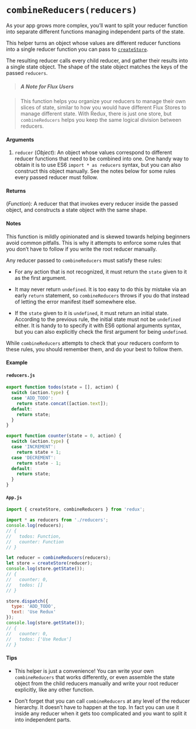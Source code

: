 # `combineReducers(reducers)`

As your app grows more complex, you’ll want to split your reducer function into separate different functions managing independent parts of the state.

This helper turns an object whose values are different reducer functions into a single
reducer function you can pass to [`createStore`](createStore.md).

The resulting reducer calls every child reducer, and gather their results into a single state object. The shape of the state object matches the keys of the passed `reducers`.

>##### A Note for Flux Users

>This function helps you organize your reducers to manage their own slices of state, similar to how you would have different Flux Stores to manage different state. With Redux, there is just one store, but `combineReducers` helps you keep the same logical division between reducers.

#### Arguments

1. `reducer` (*Object*): An object whose values correspond to different reducer functions that need to be combined into one. One handy way to obtain it is to use ES6 `import * as reducers` syntax, but you can also construct this object manually. See the notes below for some rules every passed reducer must follow.

#### Returns

(*Function*): A reducer that that invokes every reducer inside the passed object, and constructs a state object with the same shape.

#### Notes

This function is mildly opinionated and is skewed towards helping beginners avoid common pitfalls. This is why it attempts to enforce some rules that you don’t have to follow if you write the root reducer manually.

Any reducer passed to `combineReducers` must satisfy these rules:

* For any action that is not recognized, it must return the `state` given to it as the first argument.

* It may never return `undefined`. It is too easy to do this by mistake via an early `return` statement, so `combineReducers` throws if you do that instead of letting the error manifest itself somewhere else.

* If the `state` given to it is `undefined`, it must return an initial state. According to the previous rule, the initial state must not be `undefined` either. It is handy to to specify it with ES6 optional arguments syntax, but you can also explicitly check the first argument for being `undefined`.

While `combineReducers` attempts to check that your reducers conform to these rules, you should remember them, and do your best to follow them.

#### Example

#### `reducers.js`

```js
export function todos(state = [], action) {
  switch (action.type) {
  case 'ADD_TODO':
    return state.concat([action.text]);
  default:
    return state;
  }
}

export function counter(state = 0, action) {
  switch (action.type) {
  case 'INCREMENT':
    return state + 1;
  case 'DECREMENT':
    return state - 1;
  default:
    return state;
  }
}
```

#### `App.js`

```js
import { createStore, combineReducers } from 'redux';

import * as reducers from './reducers';
console.log(reducers);
// {
//   todos: Function,
//   counter: Function
// }

let reducer = combineReducers(reducers);
let store = createStore(reducer);
console.log(store.getState());
// {
//   counter: 0,
//   todos: []
// }

store.dispatch({
  type: 'ADD_TODO',
  text: 'Use Redux'
});
console.log(store.getState());
// {
//   counter: 0,
//   todos: ['Use Redux']
// }
```

#### Tips

* This helper is just a convenience! You can write your own `combineReducers` that works differently, or even assemble the state object from the child reducers manually and write your root reducer explicitly, like any other function.

* Don’t forget that you can call `combineReducers` at any level of the reducer hierarchy. It doesn’t have to happen at the top. In fact you can use it inside any reducer when it gets too complicated and you want to split it into independent parts.
